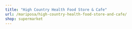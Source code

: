 ```yaml
---
title: "High Country Health Food Store & Cafe"
url: /mariposa/high-country-health-food-store-and-cafe/
shop: supermarket
---
```

